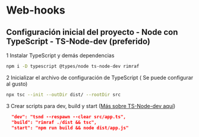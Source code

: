 # Web-hooks

## Configuración inicial del proyecto - Node con TypeScript - TS-Node-dev (preferido)

1 Instalar TypeScript y demás dependencias

```bash
npm i -D typescript @types/node ts-node-dev rimraf
```

2 Inicializar el archivo de configuración de TypeScript ( Se puede configurar al gusto)

```bash
npx tsc --init --outDir dist/ --rootDir src
```

3 Crear scripts para dev, build y start ([Más sobre TS-Node-dev aquí](https://www.npmjs.com/package/ts-node-dev))

```json
  "dev": "tsnd --respawn --clear src/app.ts",
  "build": "rimraf ./dist && tsc",
  "start": "npm run build && node dist/app.js"


